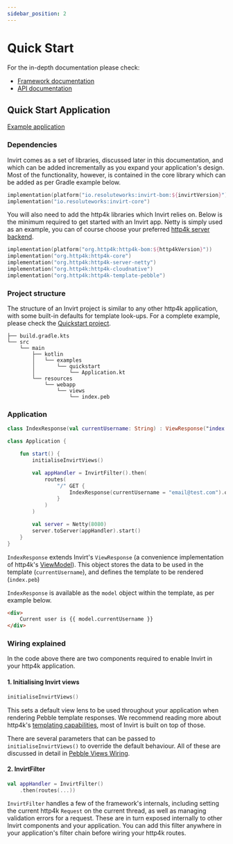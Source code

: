```yaml
---
sidebar_position: 2
---
```


# Quick Start

For the in-depth documentation please check:
 * [Framework documentation](/docs/framework/views-wiring)
 * [API documentation](/docs/api/invirt-core/route-binding)

## Quick Start Application
[Example application](https://github.com/resoluteworks/invirt/tree/main/examples/quickstart)

### Dependencies
Invirt comes as a set of libraries, discussed later in this documentation, and which can be added incrementally
as you expand your application's design. Most of the functionality, however, is contained
in the core library which can be added as per Gradle example below.

```kotlin
implementation(platform("io.resoluteworks:invirt-bom:${invirtVersion}"))
implementation("io.resoluteworks:invirt-core")
```

You will also need to add the http4k libraries which Invirt relies on. Below is the minimum required
to get started with an Invirt app. Netty is simply used as an example, you can of course choose your
preferred [http4k server backend](https://www.http4k.org/guide/reference/servers/).

```kotlin
implementation(platform("org.http4k:http4k-bom:${http4kVersion}"))
implementation("org.http4k:http4k-core")
implementation("org.http4k:http4k-server-netty")
implementation("org.http4k:http4k-cloudnative")
implementation("org.http4k:http4k-template-pebble")
```

### Project structure

The structure of an Invirt project is similar to any other http4k application, with some built-in defaults
for template look-ups. For a complete example, please check the [Quickstart project](https://github.com/resoluteworks/invirt/tree/main/examples/quickstart).

```text
├── build.gradle.kts
└── src
    └── main
        ├── kotlin
        │   └── examples
        │       └── quickstart
        │           └── Application.kt
        └── resources
            └── webapp
                └── views
                    └── index.peb
```

### Application
```kotlin
class IndexResponse(val currentUsername: String) : ViewResponse("index.peb")

class Application {

    fun start() {
        initialiseInvirtViews()

        val appHandler = InvirtFilter().then(
            routes(
                "/" GET {
                    IndexResponse(currentUsername = "email@test.com").ok()
                }
            )
        )

        val server = Netty(8080)
        server.toServer(appHandler).start()
    }
}
```
`IndexResponse` extends Invirt's `ViewResponse` (a convenience implementation of http4k's [ViewModel](https://www.http4k.org/api/org.http4k.template/-view-model/)).
This object stores the data to be used in the template (`currentUsername`), and defines the template to be rendered (`index.peb`)

`IndexResponse` is available as the `model` object within the template, as per example below.
```html
<div>
    Current user is {{ model.currentUsername }}
</div>
```

### Wiring explained
In the code above there are two components required to enable Invirt in your http4k application.

#### 1. Initialising Invirt views
```kotlin
initialiseInvirtViews()
```
This sets a default view lens to be used throughout your application when rendering Pebble template responses.
We recommend reading more about http4k's [templating capabilities](https://www.http4k.org/guide/howto/use_a_templating_engine/), most of Invirt
is built on top of those.

There are several parameters that can be passed to `initialiseInvirtViews()` to override the default behaviour.
All of these are discussed in detail in [Pebble Views Wiring](/docs/framework/views-wiring).

#### 2. InvirtFilter
```kotlin
val appHandler = InvirtFilter()
    .then(routes(...))
```
`InvirtFilter` handles a few of the framework's internals, including setting the current http4k `Request`
on the current thread, as well as managing validation errors for a request. These are in turn exposed internally
to other Invirt components and your application. You can add this filter anywhere in your application's filter chain
before wiring your http4k routes.
